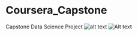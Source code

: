 # Coursera_Capstone
Capstone Data Science Project
![alt text](https://https://github.com/Fairouzg/Coursera_Capstone/blob/master/Quadrant.jpg?raw=true)
![Alt text](relative/path/to/Quadrant.jpg?raw=true "Title")
